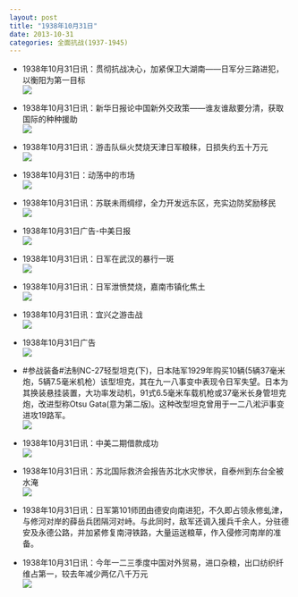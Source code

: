 ```yaml
---
layout: post
title: "1938年10月31日"
date: 2013-10-31
categories: 全面抗战(1937-1945)
---
```


<meta name="referrer" content="no-referrer" />

- 1938年10月31日讯：贯彻抗战决心，加紧保卫大湖南——日军分三路进犯，以衡阳为第一目标 <br/><img src="https://ww4.sinaimg.cn/large/aca367d8jw1ea4rmqyiy3j20cs1le4av.jpg" />

- 1938年10月31日讯：新华日报论中国新外交政策——谁友谁敌要分清，获取国际的种种援助 <br/><img src="https://ww2.sinaimg.cn/large/aca367d8jw1ea4pwbd4q6j20cs0pmwib.jpg" />

- 1938年10月31日讯：游击队纵火焚烧天津日军粮秣，日损失约五十万元 <br/><img src="https://ww1.sinaimg.cn/large/aca367d8jw1ea4o5udphuj20cs0k8whu.jpg" />

- 1938年10月31日：动荡中的市场 <br/><img src="https://ww1.sinaimg.cn/large/aca367d8jw1ea4mfewxn0j20cs0spthj.jpg" />

- 1938年10月31日讯：苏联未雨绸缪，全力开发远东区，充实边防奖励移民 <br/><img src="https://ww2.sinaimg.cn/large/aca367d8jw1ea4iylx43nj20cs14en6h.jpg" />

- 1938年10月31日广告-中美日报 <br/><img src="https://ww3.sinaimg.cn/large/aca367d8jw1ea4h878fg8j20c10gzgni.jpg" />

- 1938年10月31日讯：日军在武汉的暴行一斑 <br/><img src="https://ww4.sinaimg.cn/large/aca367d8jw1ea4fhqgk93j20cs0f444o.jpg" />

- 1938年10月31日讯：日军泄愤焚烧，嘉南市镇化焦土 <br/><img src="https://ww2.sinaimg.cn/large/aca367d8jw1ea4aaff3vdj20cs132gvg.jpg" />

- 1938年10月31日讯：宜兴之游击战 <br/><img src="https://ww4.sinaimg.cn/large/aca367d8jw1ea48k8w5g0j20cs0nx10i.jpg" />

- 1938年10月31日广告 <br/><img src="https://ww2.sinaimg.cn/large/aca367d8jw1ea46tmflm0j20km0gv448.jpg" />

- #参战装备#法制NC-27轻型坦克(下)，日本陆军1929年购买10辆(5辆37毫米炮，5辆7.5毫米机枪）该型坦克，其在九一八事变中表现令日军失望。日本为其换装悬挂装置，大功率发动机，91式6.5毫米车载机枪或37毫米长身管坦克炮，改进型称Otsu Gata(意为第二版)。这种改型坦克曾用于一二八淞沪事变进攻19路军。 <br/><img src="https://ww1.sinaimg.cn/large/aca367d8jw1ea44so5u7gj20c10pp76i.jpg" />

- 1938年10月31日讯：中美二期借款成功 <br/><img src="https://ww3.sinaimg.cn/large/aca367d8jw1ea43cptf4kj20950dyjtg.jpg" />

- 1938年10月31日讯：苏北国际救济会报告苏北水灾惨状，自泰州到东台全被水淹 <br/><img src="https://ww2.sinaimg.cn/large/aca367d8jw1ea41mbfffcj20cs0ud44y.jpg" />

- 1938年10月31日讯：日军第101师团由德安向南进犯，不久即占领永修虬津，与修河对岸的薛岳兵团隔河对峙。与此同时，敌军还调入援兵千余人，分驻德安及永德公路，并加紧修复南浔铁路，大量运送粮草，作入侵修河南岸的准备。 

- 1938年10月31日讯：今年一二三季度中国对外贸易，进口杂粮，出口纺织纤维占第一，较去年减少两亿八千万元 <br/><img src="https://ww4.sinaimg.cn/large/aca367d8jw1ea3zvur3izj20cs0vy48v.jpg" />

